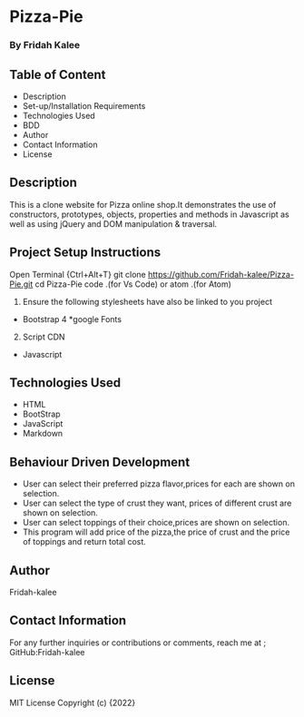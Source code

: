 # Pizza-Pie
### By Fridah Kalee
## Table of Content
* Description
* Set-up/Installation Requirements
* Technologies Used
* BDD
* Author
* Contact Information
* License
## Description
This is a clone website for Pizza online shop.It demonstrates the use of constructors, prototypes, objects, properties and methods in Javascript as well as using jQuery and DOM manipulation & traversal.

## Project Setup Instructions
Open Terminal {Ctrl+Alt+T}
git clone https://github.com/Fridah-kalee/Pizza-Pie.git
cd Pizza-Pie
code .(for Vs Code) or atom .(for Atom)
1. Ensure the following stylesheets have also be linked to you project
* Bootstrap 4
*google Fonts

2. Script CDN
* Javascript
## Technologies Used
* HTML
* BootStrap
* JavaScript
* Markdown
## Behaviour Driven Development
* User can select their preferred pizza flavor,prices for each are shown on selection.
* User can select the type of crust they want, prices of different crust are shown on selection.
* User can select toppings of their choice,prices are shown on selection.
* This program will add price of the pizza,the price of crust and the price of toppings and return total cost.
## Author
Fridah-kalee

## Contact Information
For any further inquiries or contributions or comments, reach me at ;
GitHub:Fridah-kalee

## License
MIT License Copyright (c) {2022}